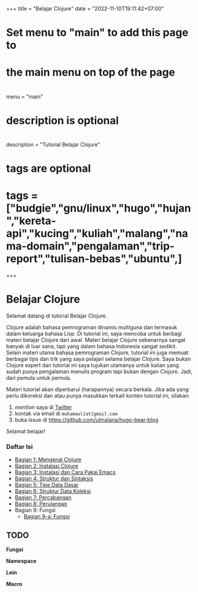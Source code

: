 +++
title = "Belajar Clojure"
date = "2022-11-10T19:11:42+07:00"

#
# Set menu to "main" to add this page to
# the main menu on top of the page
#
 menu = "main"

#
# description is optional
#
description = "Tutorial Belajar Clojure"

#
# tags are optional
#
# tags = ["budgie","gnu/linux","hugo","hujan","kereta-api","kucing","kuliah","malang","nama-domain","pengalaman","trip-report","tulisan-bebas","ubuntu",]
+++

# Belajar Clojure

Selamat datang di tutorial Belajar Clojure. 

Clojure adalah bahasa pemrograman dinamis multiguna dan termasuk dalam keluarga bahasa Lisp. Di tutorial ini, saya mencoba untuk berbagi materi belajar Clojure dari awal. Materi belajar Clojure sebenarnya sangat banyak di luar sana, tapi yang dalam bahasa Indonesia sangat sedikit. Selain materi utama bahasa pemrograman Clojure, tutorial ini juga memuat berbagai tips dan trik yang saya pelajari selama belajar Clojure. Saya bukan Clojure expert dan tutorial ini saya tujukan utamanya untuk kalian yang sudah punya pengalaman menulis program tapi bukan dengan Clojure. Jadi, dari pemula untuk pemula.

Materi tutorial akan diperbarui (harapannya) secara berkala. Jika ada yang perlu dikoreksi dan atau punya masukkan terkait konten tutorial ini, silakan: 

1. *mention* saya di [Twitter](https://twitter.com/ulmalana)
2. kontak via email di `muhamaul[at]gmail.com`
3. buka issue di https://github.com/ulmalana/hugo-bear-blog


Selamat belajar!


### Daftar Isi
* [Bagian 1: Mengenal Clojure](https://riz.maulana.me/blog/2022/12/bagian-1-mengenal-clojure/)
* [Bagian 2: Instalasi Clojure](https://riz.maulana.me/blog/2022/12/bagian-2-instalasi-clojure/)
* [Bagian 3: Instalasi dan Cara Pakai Emacs](https://riz.maulana.me/blog/2022/12/bagian-3-instalasi-dan-cara-pakai-emacs/)
* [Bagian 4: Struktur dan Sintaksis](https://riz.maulana.me/blog/2023/01/bagian-4-struktur-dan-sintaksis/)
* [Bagian 5: Tipe Data Dasar](https://riz.maulana.me/blog/2023/01/bagian-5-tipe-data-dasar/)
* [Bagian 6: Struktur Data Koleksi](https://riz.maulana.me/blog/2023/01/bagian-6-struktur-data-koleksi/)
* [Bagian 7: Percabangan](https://riz.maulana.me/blog/2023/02/bagian-7-percabangan/)
* [Bagian 8: Perulangan](https://riz.maulana.me/blog/2023/02/bagian-8-perulangan/)
* Bagian 9: Fungsi
  * [Bagian 9-a: Fungsi](https://riz.maulana.me/blog//2023/03/bagian-9-a-fungsi)

## TODO

**Fungsi**

**Namespace**

**Lein**

**Macro**
